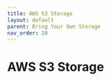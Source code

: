 ```yaml
---
title: AWS S3 Storage  
layout: default
parent: Bring Your Own Storage
nav_order: 20
---
```


# AWS S3 Storage
